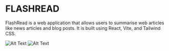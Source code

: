 FLASHREAD
=========

FlashRead is a web application that allows users to summarise web articles like news articles and blog posts.
It is built using React, Vite, and Tailwind CSS.

![Alt Text](screenshots/Screenshot%2023-09-18%235944.png)
![Alt Text]("screenshots/Screenshot%2023-09-18%235944.png")